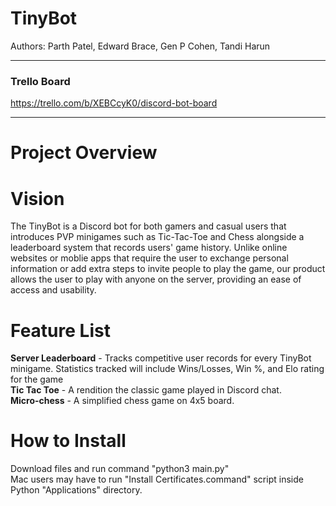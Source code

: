 # TinyBot
Authors:  Parth Patel, Edward Brace, Gen P Cohen, Tandi Harun 

***
### Trello Board 

https://trello.com/b/XEBCcyK0/discord-bot-board
***

# Project Overview

# Vision

The TinyBot is a Discord bot for both gamers and casual users that introduces PVP minigames such as Tic-Tac-Toe and Chess alongside a leaderboard system that records users' game history. Unlike online websites or moblie apps that require the user to exchange personal information or add extra steps to invite people to play the game, our product allows the user to play with anyone on the server, providing an ease of access and usability.  

# Feature List
**Server Leaderboard** - Tracks competitive user records for every TinyBot minigame. Statistics tracked will include Wins/Losses, Win %, and Elo rating for the game  
**Tic Tac Toe** - A rendition the classic game played in Discord chat.  
**Micro-chess** - A simplified chess game on 4x5 board.  

# How to Install
Download files and run command "python3 main.py"  
Mac users may have to run "Install Certificates.command" script inside Python "Applications" directory.
